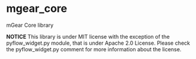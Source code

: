 # mgear_core
mGear Core library

**NOTICE**
This library is under MIT license with the exception of the pyflow_widget.py module, that is under Apache 2.0 License. Please check the pyflow_widget.py comment for more information about the license.

